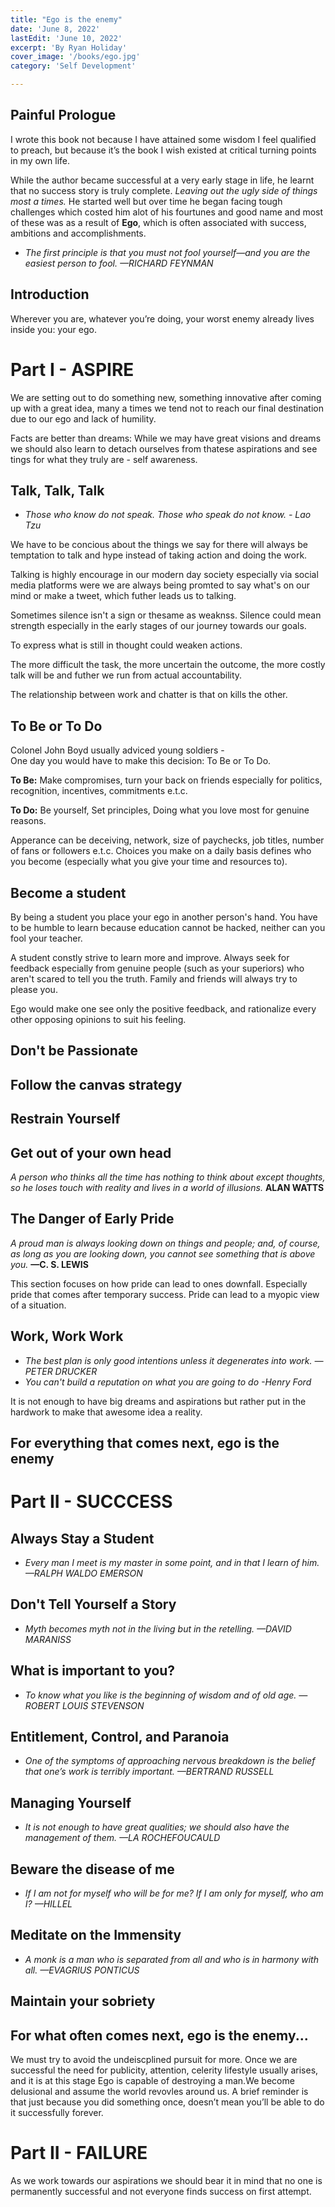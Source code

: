 ```yaml
---
title: "Ego is the enemy"
date: 'June 8, 2022'
lastEdit: 'June 10, 2022'
excerpt: 'By Ryan Holiday'
cover_image: '/books/ego.jpg'
category: 'Self Development'

---
```

## Painful Prologue
I wrote this book not because I have attained some wisdom I feel qualified to
preach, but because it’s the book I wish existed at critical turning points in my
own life. 

While the author became successful at a very early 
stage in life, he learnt that no success story is truly complete. 
*Leaving out the ugly side of things most a times.* 
He started well but over time he began facing tough 
challenges which costed him alot of his fourtunes and 
good name and most of these was as a result of **Ego**, 
which is often associated with success, ambitions and accomplishments.  


- *The first principle is that you must not fool yourself—and you are the easiest person to fool. —RICHARD FEYNMAN*

## Introduction
Wherever you are, whatever you’re doing, your worst enemy already lives inside you: your ego.

# Part I - ASPIRE

We are setting out to do something new, something innovative
after coming up with a great idea, many a times we tend not to 
reach our final destination due to our ego  and lack of humility.

Facts are better than dreams: While we may have great visions and dreams 
we should also learn to detach ourselves from thatese 
aspirations and see tings for what they truly are - self awareness.
  
## Talk, Talk, Talk
- *Those who know do not speak. Those who speak do not know. - Lao Tzu*
  
We have to be concious about the things we say for there will always 
be temptation to talk and hype instead of taking action and doing the work.

Talking is highly encourage in our modern day society especially via social media 
platforms were we are 
always being promted to say what's 
on our mind or make a tweet, which futher leads us to talking.

Sometimes silence isn't a sign or thesame as weaknss. 
Silence could mean strength especially in the early stages of our journey towards our goals.

To express what is still in thought could weaken actions.

The more difficult the task, the more uncertain the outcome, 
the more costly talk will be and futher we run from actual accountability. 

The relationship between work and chatter is that on kills the other.

## To Be or To Do
Colonel John Boyd usually adviced young soldiers -  
One day you would have to make this decision: To Be or To Do.

**To Be:** Make compromises, turn your back on friends 
especially for politics, recognition, incentives, commitments e.t.c.

**To Do:** Be yourself, Set principles, Doing what you love most for genuine reasons. 

Apperance can be deceiving, network, size of paychecks, job titles, number of fans or followers e.t.c.
Choices you make on a daily basis defines who you become (especially what you give your time and resources to).

## Become a student
By being a student you place your ego in another person's hand. 
You have to be humble to learn because education cannot be hacked, neither can you fool your teacher.

A student constly strive to learn more and improve. Always seek for feedback especially 
from genuine people (such as your superiors) who aren't scared to tell you the truth.
Family and friends will always try to please you.

Ego would make one see only the positive feedback, and 
rationalize every other opposing opinions to suit his feeling.

## Don't be Passionate
## Follow the canvas strategy
## Restrain Yourself

## Get out of your own head
*A person who thinks all the time has nothing to think about except thoughts, so he loses touch
with reality and lives in a world of illusions.*  **ALAN WATTS**

## The Danger of Early Pride
*A proud man is always looking down on things and people; and, of course, as long as you are
looking down, you cannot see something that is above you.*
**—C. S. LEWIS**

This section focuses on how pride can lead to ones downfall. Especially pride that comes after temporary success. Pride can lead to a myopic view of a situation.

## Work, Work Work
- *The best plan is only good intentions unless it degenerates into work. —PETER DRUCKER*
- *You can't build a reputation on what you are going to do -Henry Ford*

It is not enough to have big dreams and aspirations but rather 
put in the hardwork to make that awesome idea a reality.

## For everything that comes next, ego is the enemy

# Part II - SUCCCESS

## Always Stay a Student

- *Every man I meet is my master in some point, and in that I learn of him. —RALPH WALDO EMERSON*

## Don't Tell Yourself a Story

- *Myth becomes myth not in the living but in the retelling. —DAVID MARANISS*

## What is important to you?
- *To know what you like is the beginning of wisdom and of old age. —ROBERT LOUIS STEVENSON*
  
## Entitlement, Control, and Paranoia
- *One of the symptoms of approaching nervous breakdown is the belief that one’s work is terribly important. —BERTRAND RUSSELL*
  
## Managing Yourself
- *It is not enough to have great qualities; we should also have the management of them. —LA ROCHEFOUCAULD*

## Beware the disease of me
- *If I am not for myself who will be for me? If I am only for myself, who am I? —HILLEL*


## Meditate on the Immensity
- *A monk is a man who is separated from all and who is in harmony with all. —EVAGRIUS PONTICUS*
 
## Maintain your sobriety

## For what often comes next, ego is the enemy...
We must try to avoid the undeiscplined pursuit for more. Once we are successful the need for
publicity, attention, celerity lifestyle usually arises, and it is at this stage Ego is capable 
of destroying a man.We become delusional and assume the world revovles around us. A brief reminder
is that just because you did something once, doesn’t mean you’ll
be able to do it successfully forever. 

# Part II - FAILURE

As we work towards our aspirations we should bear it in mind that
no one is permanently successful and not everyone finds success on
first attempt.

